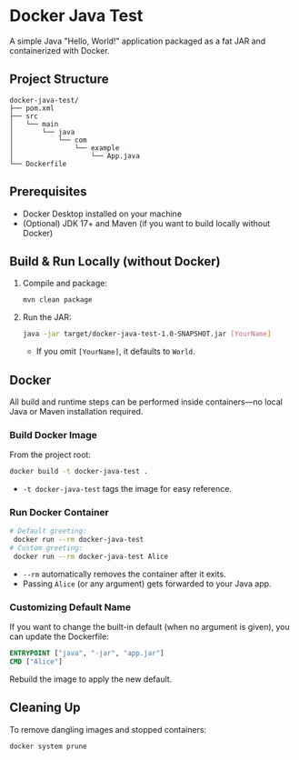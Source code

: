 # Docker Java Test

A simple Java "Hello, World!" application packaged as a fat JAR and containerized with Docker.

## Project Structure

```
docker-java-test/
├── pom.xml
├── src
│   └── main
│       └── java
│           └── com
│               └── example
│                   └── App.java
└── Dockerfile
```

## Prerequisites

- Docker Desktop installed on your machine
- (Optional) JDK 17+ and Maven (if you want to build locally without Docker)

## Build & Run Locally (without Docker)

1. Compile and package:
   ```bash
   mvn clean package
   ```
2. Run the JAR:
   ```bash
   java -jar target/docker-java-test-1.0-SNAPSHOT.jar [YourName]
   ```
   - If you omit `[YourName]`, it defaults to `World`.

## Docker

All build and runtime steps can be performed inside containers—no local Java or Maven installation required.

### Build Docker Image

From the project root:

```bash
docker build -t docker-java-test .
```

- `-t docker-java-test` tags the image for easy reference.

### Run Docker Container

```bash
# Default greeting:
 docker run --rm docker-java-test
# Custom greeting:
 docker run --rm docker-java-test Alice
```

- `--rm` automatically removes the container after it exits.
- Passing `Alice` (or any argument) gets forwarded to your Java app.

### Customizing Default Name

If you want to change the built-in default (when no argument is given), you can update the Dockerfile:

```dockerfile
ENTRYPOINT ["java", "-jar", "app.jar"]
CMD ["Alice"]
```

Rebuild the image to apply the new default.

## Cleaning Up

To remove dangling images and stopped containers:

```bash
docker system prune
```  